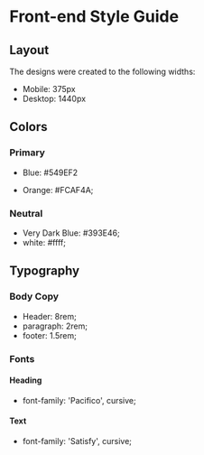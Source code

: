 # Front-end Style Guide

## Layout

The designs were created to the following widths:

- Mobile: 375px
- Desktop: 1440px

## Colors


### Primary

- Blue: #549EF2

- Orange: #FCAF4A;


### Neutral

- Very Dark Blue: #393E46;
- white: #ffff;

## Typography

### Body Copy

- Header: 8rem;
- paragraph: 2rem;
- footer: 1.5rem;

### Fonts

<link href="https://fonts.googleapis.com/css2?family=Pacifico&family=Satisfy&display=swap" rel="stylesheet">

#### Heading

- font-family: 'Pacifico', cursive;

#### Text

- font-family: 'Satisfy', cursive;
